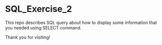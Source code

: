# SQL_Exercise_2

This repo describes SQL query about how to display some information that you needed using SELECT command.

Thank you for visiting!
